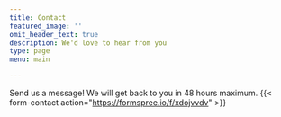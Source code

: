 ```yaml
---
title: Contact
featured_image: ''
omit_header_text: true
description: We'd love to hear from you
type: page
menu: main

---
```



Send us a message! We will get back to you in 48 hours maximum.
{{< form-contact action="https://formspree.io/f/xdojvvdv"  >}}
